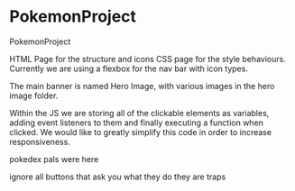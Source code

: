 # PokemonProject
PokemonProject

HTML Page for the structure and icons
CSS page for the style behaviours. 
Currently we are using a flexbox for the nav bar with icon types. 

The main banner is named Hero Image, with various images in the hero image folder. 

Within the JS we are storing all of the clickable elements as variables, adding event listeners to them and finally executing a function when clicked. 
We would like to greatly simplify this code in order to increase responsiveness. 

pokedex pals were here

ignore all buttons that ask you what they do
they are traps